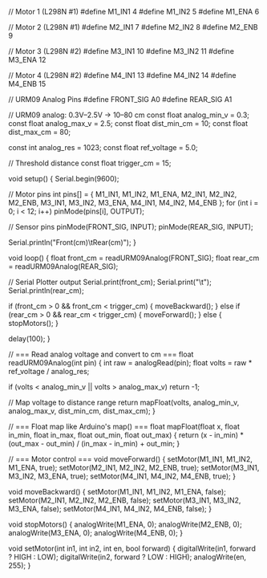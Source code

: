 // Motor 1 (L298N #1)
#define M1_IN1 4
#define M1_IN2 5
#define M1_ENA 6

// Motor 2 (L298N #1)
#define M2_IN1 7
#define M2_IN2 8
#define M2_ENB 9

// Motor 3 (L298N #2)
#define M3_IN1 10
#define M3_IN2 11
#define M3_ENA 12

// Motor 4 (L298N #2)
#define M4_IN1 13
#define M4_IN2 14
#define M4_ENB 15

// URM09 Analog Pins
#define FRONT_SIG A0
#define REAR_SIG  A1

// URM09 analog: 0.3V–2.5V → 10–80 cm
const float analog_min_v = 0.3;
const float analog_max_v = 2.5;
const float dist_min_cm = 10;
const float dist_max_cm = 80;

const int analog_res = 1023;
const float ref_voltage = 5.0;

// Threshold distance
const float trigger_cm = 15;

void setup() {
  Serial.begin(9600);

  // Motor pins
  int pins[] = {
    M1_IN1, M1_IN2, M1_ENA,
    M2_IN1, M2_IN2, M2_ENB,
    M3_IN1, M3_IN2, M3_ENA,
    M4_IN1, M4_IN2, M4_ENB
  };
  for (int i = 0; i < 12; i++) pinMode(pins[i], OUTPUT);

  // Sensor pins
  pinMode(FRONT_SIG, INPUT);
  pinMode(REAR_SIG, INPUT);

  Serial.println("Front(cm)\tRear(cm)");
}

void loop() {
  float front_cm = readURM09Analog(FRONT_SIG);
  float rear_cm  = readURM09Analog(REAR_SIG);

  // Serial Plotter output
  Serial.print(front_cm);
  Serial.print("\t");
  Serial.println(rear_cm);

  if (front_cm > 0 && front_cm < trigger_cm) {
    moveBackward();
  } else if (rear_cm > 0 && rear_cm < trigger_cm) {
    moveForward();
  } else {
    stopMotors();
  }

  delay(100);
}

// === Read analog voltage and convert to cm ===
float readURM09Analog(int pin) {
  int raw = analogRead(pin);
  float volts = raw * ref_voltage / analog_res;

  if (volts < analog_min_v || volts > analog_max_v) return -1;

  // Map voltage to distance range
  return mapFloat(volts, analog_min_v, analog_max_v, dist_min_cm, dist_max_cm);
}

// === Float map like Arduino's map() ===
float mapFloat(float x, float in_min, float in_max, float out_min, float out_max) {
  return (x - in_min) * (out_max - out_min) / (in_max - in_min) + out_min;
}

// === Motor control ===
void moveForward() {
  setMotor(M1_IN1, M1_IN2, M1_ENA, true);
  setMotor(M2_IN1, M2_IN2, M2_ENB, true);
  setMotor(M3_IN1, M3_IN2, M3_ENA, true);
  setMotor(M4_IN1, M4_IN2, M4_ENB, true);
}

void moveBackward() {
  setMotor(M1_IN1, M1_IN2, M1_ENA, false);
  setMotor(M2_IN1, M2_IN2, M2_ENB, false);
  setMotor(M3_IN1, M3_IN2, M3_ENA, false);
  setMotor(M4_IN1, M4_IN2, M4_ENB, false);
}

void stopMotors() {
  analogWrite(M1_ENA, 0);
  analogWrite(M2_ENB, 0);
  analogWrite(M3_ENA, 0);
  analogWrite(M4_ENB, 0);
}

void setMotor(int in1, int in2, int en, bool forward) {
  digitalWrite(in1, forward ? HIGH : LOW);
  digitalWrite(in2, forward ? LOW : HIGH);
  analogWrite(en, 255);
}

